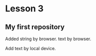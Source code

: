 # Lesson 3 
## My first repository
Added string by browser. text by browser.


Add text by local device.
